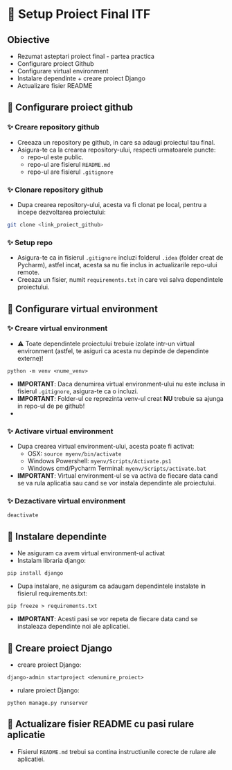 # 📝 Setup Proiect Final ITF

## Obiective
- Rezumat asteptari proiect final - partea practica
- Configurare proiect Github
- Configurare virtual environment
- Instalare dependinte + creare proiect Django
- Actualizare fisier README

## 🌟 Configurare proiect github

### ✨ Creare repository github
- Creeaza un repository pe github, in care sa
adaugi proiectul tau final.
- Asigura-te ca la crearea repository-ului, respecti urmatoarele puncte:
  - repo-ul este public.
  - repo-ul are fisierul ```README.md```
  - repo-ul are fisierul ```.gitignore```
### ✨ Clonare repository github
- Dupa crearea repository-ului, acesta va fi clonat pe local,
pentru a incepe dezvoltarea proiectului:
```bash
git clone <link_proiect_github>
```
### ✨ Setup repo
- Asigura-te ca in fisierul ```.gitignore``` incluzi
folderul ```.idea``` (folder creat de Pycharm), astfel incat,
acesta sa nu fie inclus in actualizarile repo-ului remote.
- Creeaza un fisier, numit ```requirements.txt``` in care vei
salva dependintele proiectului.

## 🌟 Configurare virtual environment

### ✨ Creare virtual environment
- ⚠️ Toate dependintele proiectului trebuie izolate intr-un virtual
environment (astfel, te asiguri ca acesta nu depinde de dependinte
externe)!
```shell
python -m venv <nume_venv>
```
- **IMPORTANT**: Daca denumirea virtual environment-ului nu este
inclusa in fisierul ```.gitignore```, asigura-te ca o incluzi. 
- **IMPORTANT**: Folder-ul ce reprezinta venv-ul creat **NU** trebuie sa ajunga in repo-ul
de pe github!
- 
### ✨ Activare virtual environment
- Dupa crearea virtual environment-ului, acesta poate fi activat:
  - OSX: ```source myenv/bin/activate```
  - Windows Powershell: ```myenv/Scripts/Activate.ps1```
  - Windows cmd/Pycharm Terminal: ```myenv/Scripts/activate.bat```
- **IMPORTANT**: Virtual environment-ul se va activa de fiecare data
cand se va rula aplicatia sau cand se vor instala dependinte
ale proiectului.

### ✨ Dezactivare virtual environment
```shell
deactivate
```

## 🌟 Instalare dependinte
- Ne asiguram ca avem virtual environment-ul activat
- Instalam libraria django:
```shell
pip install django
```
- Dupa instalare, ne asiguram ca adaugam dependintele instalate
in fisierul requirements.txt:
```shell
pip freeze > requirements.txt
```

- **IMPORTANT**: Acesti pasi se vor repeta de fiecare data cand
se instaleaza dependinte noi ale aplicatiei.

## 🌟 Creare proiect Django
- creare proiect Django:
```shell
django-admin startproject <denumire_proiect>
```
- rulare proiect Django:
```shell
python manage.py runserver
```

## 🌟 Actualizare fisier README cu pasi rulare aplicatie
- Fisierul ```README.md``` trebui sa contina instructiunile
corecte de rulare ale aplicatiei.